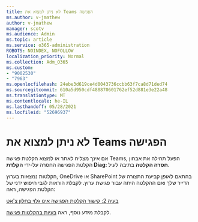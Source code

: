 ```yaml
---
title: לא ניתן למצוא את Teams הפגישה
ms.author: v-jmathew
author: v-jmathew
manager: scotv
ms.audience: Admin
ms.topic: article
ms.service: o365-administration
ROBOTS: NOINDEX, NOFOLLOW
localization_priority: Normal
ms.collection: Adm_O365
ms.custom:
- "9002530"
- "7963"
ms.openlocfilehash: 24ebe3d619ce4d0043736ccbb63f7ca8d71ded74
ms.sourcegitcommit: 610a5d950cdf488870601762ef52d881e3e22a48
ms.translationtype: MT
ms.contentlocale: he-IL
ms.lasthandoff: 05/28/2021
ms.locfileid: "52696937"
---
```

# <a name="cant-find-the-teams-meeting-recording"></a>לא ניתן למצוא את Teams הפגישה

אם אינך מצליח לאתר או למצוא הקלטת פגישה Teams, הפעל תחילה את אבחון הקלטת הפגישה החסרה על-ידי **הקלדת Diag: חסרה הקלטה** בתיבה לעיל. 

הקלטות נמצאות בערוץ, OneDrive או SharePoint בהתאם לאופן קביעת התצורה של הדייר שלך ואם ההקלטה היתה עבור פגישת ערוץ. לקבלת הוראות לגבי חיפוש ידני של הקלטת הפגישה, ראה: 

[בעיה 2: קישור הקלטת הפגישה אינו גלוי בחלון צ'אט](/microsoftteams/troubleshoot/meetings/troubleshoot-meeting-recording-issues#issue-2-the-meeting-recording-link-isnt-visible-in-a-chat-window)

לקבלת מידע נוסף, ראה [בעיות בהקלטות פגישה](/microsoftteams/troubleshoot/meetings/troubleshoot-meeting-recording-issues).
